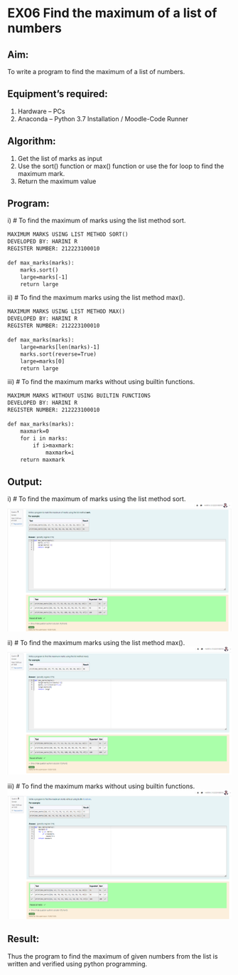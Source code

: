 # EX06 Find the maximum of a list of numbers
## Aim:
To write a program to find the maximum of a list of numbers.
## Equipment’s required:
1.	Hardware – PCs
2.	Anaconda – Python 3.7 Installation / Moodle-Code Runner
## Algorithm:
1.	Get the list of marks as input
2.	Use the sort() function or max() function or use the for loop to find the maximum mark.
3.	Return the maximum value
## Program:

i)	# To find the maximum of marks using the list method sort.
```
MAXIMUM MARKS USING LIST METHOD SORT()
DEVELOPED BY: HARINI R
REGISTER NUMBER: 212223100010

def max_marks(marks):
    marks.sort()
    large=marks[-1]
    return large
```

ii)	# To find the maximum marks using the list method max().
```
MAXIMUM MARKS USING LIST METHOD MAX()
DEVELOPED BY: HARINI R
REGISTER NUMBER: 212223100010

def max_marks(marks):
    large=marks[len(marks)-1]
    marks.sort(reverse=True)
    large=marks[0]
    return large
```

iii) # To find the maximum marks without using builtin functions.
```
MAXIMUM MARKS WITHOUT USING BUILTIN FUNCTIONS
DEVELOPED BY: HARINI R
REGISTER NUMBER: 212223100010

def max_marks(marks):
    maxmark=0
    for i in marks:
        if i>maxmark:
            maxmark=i
    return maxmark
```



## Output:

i)	# To find the maximum of marks using the list method sort.
![alt text](max-sort().png)

ii)	# To find the maximum marks using the list method max().
![alt text](max-max().png)

iii) # To find the maximum marks without using builtin functions.
![alt text](<max-without built in fn.png>)

## Result:
Thus the program to find the maximum of given numbers from the list is written and verified using python programming.
